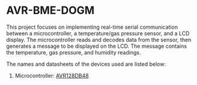 # AVR-BME-DOGM
This project focuses on implementing real-time serial communication between a microcontroller, a temperature/gas pressure sensor, and a LCD display. The microcontroller reads and decodes data from the sensor, then generates a message to be displayed on the LCD. The message contains the temperature, gas pressure, and humidity readings.

The names and datasheets of the devices used are listed below:
1. Microcontroller: [AVR128DB48](https://ww1.microchip.com/downloads/en/DeviceDoc/AVR128DB28-32-48-64-DataSheet-DS40002247A.pdf)
